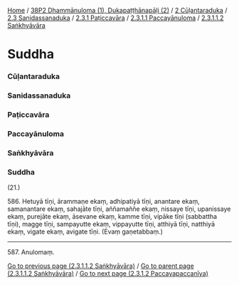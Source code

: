 
[Home](/) / [38P2 Dhammānuloma (1), Dukapaṭṭhānapāḷi (2)](/tipitaka/38P2.md) / [2 Cūḷantaraduka](/tipitaka/38P2/2.md) / [2.3 Sanidassanaduka](/tipitaka/38P2/2/2.3.md) / [2.3.1 Paṭiccavāra](/tipitaka/38P2/2/2.3/2.3.1.md) / [2.3.1.1 Paccayānuloma](/tipitaka/38P2/2/2.3/2.3.1/2.3.1.1.md) / [2.3.1.1.2 Saṅkhyāvāra](/tipitaka/38P2/2/2.3/2.3.1/2.3.1.1/2.3.1.1.2.md)

# Suddha

### Cūḷantaraduka

### Sanidassanaduka

### Paṭiccavāra

### Paccayānuloma

### Saṅkhyāvāra

### Suddha

(21.)

586\. Hetuyā tīṇi, ārammaṇe ekaṃ, adhipatiyā tīṇi, anantare ekaṃ, samanantare ekaṃ, sahajāte tīṇi, aññamaññe ekaṃ, nissaye tīṇi, upanissaye ekaṃ, purejāte ekaṃ, āsevane ekaṃ, kamme tīṇi, vipāke tīṇi (sabbattha tīṇi), magge tīṇi, sampayutte ekaṃ, vippayutte tīṇi, atthiyā tīṇi, natthiyā ekaṃ, vigate ekaṃ, avigate tīṇi. (Evaṃ gaṇetabbaṃ.)

---

587\. Anulomaṃ.



[Go to previous page (2.3.1.1.2 Saṅkhyāvāra)](/tipitaka/38P2/2/2.3/2.3.1/2.3.1.1/2.3.1.1.2.md) / [Go to parent page (2.3.1.1.2 Saṅkhyāvāra)](/tipitaka/38P2/2/2.3/2.3.1/2.3.1.1/2.3.1.1.2.md) / [Go to next page (2.3.1.2 Paccayapaccanīya)](/tipitaka/38P2/2/2.3/2.3.1/2.3.1.2.md)


